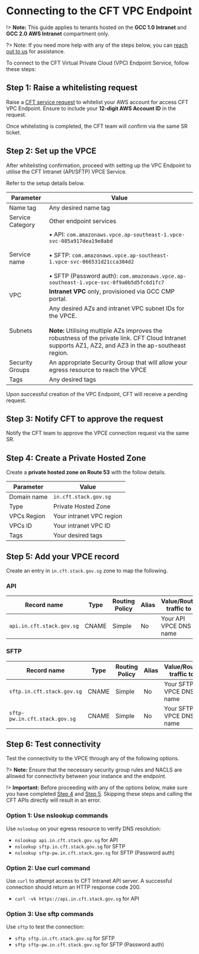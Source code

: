# Connecting to the CFT VPC Endpoint

!> **Note:**  This guide applies to tenants hosted on the **GCC 1.0 Intranet** and **GCC 2.0 AWS Intranet** compartment only.

?> Note: If you need more help with any of the steps below, you can [reach out to us](http://go.gov.sg/cft-sm) for assistance.

To connect to the CFT Virtual Private Cloud (VPC) Endpoint Service, follow these steps:

## Step 1: Raise a whitelisting request

Raise a [CFT service request](http://go.gov.sg/cft-sm) to whitelist your AWS account for access CFT VPC Endpoint. Ensure to include your **12-digit AWS Account ID** in the request. 

Once whitelisting is completed, the CFT team will confirm via the same SR ticket.

## Step 2: Set up the VPCE

After whitelisting confirmation, proceed with setting up the VPC Endpoint to utilise the CFT Intranet (API/SFTP) VPCE Service. 

Refer to the setup details below.

| Parameter | Value |
|--|--|
| Name tag | Any desired name tag |
| Service Category | Other endpoint services |
| Service name | • API: `com.amazonaws.vpce.ap-southeast-1.vpce-svc-085a917dea19e8abd`<br><br>• SFTP: `com.amazonaws.vpce.ap-southeast-1.vpce-svc-066531d21cca304d2`<br><br>• SFTP (Password auth): `com.amazonaws.vpce.ap-southeast-1.vpce-svc-0f9a0b5d5fc6d1fc7` |
| VPC | **Intranet VPC** only, provisioned via GCC CMP portal. |
| Subnets | Any desired AZs and intranet VPC subnet IDs for the VPCE. <br><br>**Note:**  Utilising multiple AZs improves the robustness of the private link. CFT Cloud Intranet supports AZ1, AZ2, and AZ3 in the ap-southeast region. |
| Security Groups | An appropriate Security Group that will allow your egress resource to reach the VPCE |
| Tags | Any desired tags |

Upon successful creation of the VPC Endpoint, CFT will receive a pending request.

## Step 3: Notify CFT to approve the request

Notify the CFT team to approve the VPCE connection request via the same SR.


## Step 4: Create a Private Hosted Zone

Create a **private hosted zone on Route 53** with the follow details.

| Parameter | Value |
|--|--|
| Domain name | `in.cft.stack.gov.sg` |
| Type | Private Hosted Zone |
| VPCs Region | Your intranet VPC region |
| VPCs ID | Your intranet VPC ID |
| Tags | Your desired tags |

## Step 5: Add your VPCE record

Create an entry in `in.cft.stack.gov.sg` zone to map the following.

### API

| Record name| Type | Routing Policy | Alias |Value/Route traffic to | TTL |
|--|--|--|--|--|--|
| `api.in.cft.stack.gov.sg` | CNAME | Simple | No | Your API VPCE DNS name | 300 |

### SFTP

| Record name| Type | Routing Policy | Alias |Value/Route traffic to | TTL |
|--|--|--|--|--|--|
| `sftp.in.cft.stack.gov.sg` | CNAME | Simple | No | Your SFTP VPCE DNS name | 300 |
| `sftp-pw.in.cft.stack.gov.sg` | CNAME | Simple | No | Your SFTP VPCE DNS name | 300 |

## Step 6: Test connectivity

Test the connectivity to the VPCE through any of the following options.

?> **Note:** Ensure that the necessary security group rules and NACLS are allowed for connectivity between your instance and the endpoint.

!> **Important:** Before proceeding with any of the options below, make sure you have completed [Step 4](#step-4-create-a-private-hosted-zone) and [Step 5](#step-5-add-your-vpce-record). Skipping these steps and calling the CFT APIs directly will result in an error.

### Option 1: Use nslookup commands

Use `nslookup` on your egress resource to verify DNS resolution:

- `nslookup api.in.cft.stack.gov.sg` for API 
- `nslookup sftp.in.cft.stack.gov.sg` for SFTP
- `nslookup sftp-pw.in.cft.stack.gov.sg` for SFTP (Password auth)

### Option 2: Use curl command

Use `curl` to attempt access to CFT Intranet API server. A successful connection should return an HTTP response code 200.

- `curl -vk https://api.in.cft.stack.gov.sg` for API

### Option 3: Use sftp commands

Use `sftp` to test the connection: 
- `sftp sftp.in.cft.stack.gov.sg` for SFTP
- `sftp sftp-pw.in.cft.stack.gov.sg` for SFTP (Password auth)
